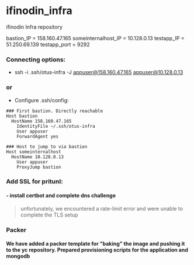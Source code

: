 # ifinodin_infra
ifinodin Infra repository

bastion_IP = 158.160.47.165
someinternalhost_IP = 10.128.0.13
testapp_IP = 51.250.69.139
testapp_port = 9292

### Connecting options:
- ssh -i .ssh/otus-infra -J  appuser@158.160.47.165 appuser@10.128.0.13
### or
- Configure .ssh/config:
```
### First bastion. Directly reachable
Host bastion
  HostName 158.160.47.165
    IdentityFile ~/.ssh/otus-infra
    User appuser
    ForwardAgent yes

### Host to jump to via bastion
Host someinternalhost
  HostName 10.128.0.13
    User appuser
    ProxyJump bastion
```
### Add SSL for pritunl:
#### - install certbot and complete dns challenge
> unfortunately, we encountered a rate-limit error and were unable to complete the TLS setup

### Packer
#### We have added a packer template for "baking" the image and pushing it to the yc repository. Prepared provisioning scripts for the application and mongodb
